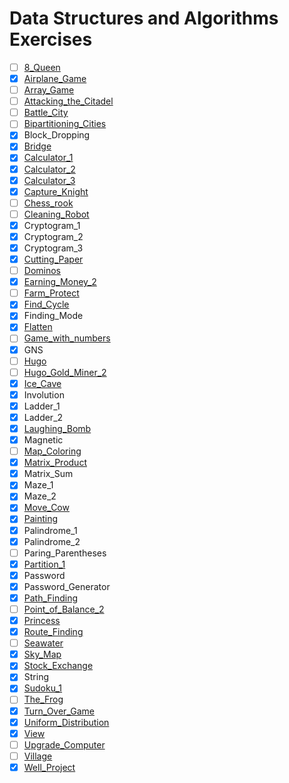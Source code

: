 # Data Structures and Algorithms Exercises

- [ ] [8_Queen](./8_Queen/README.md)
- [x] [Airplane_Game](./Airplane_Game/README.md)
- [ ] [Array_Game](./Array_Game/README.md)
- [ ] [Attacking_the_Citadel](./Attacking_the_Citadel/README_vi.md)
- [ ] [Battle_City](./Battle_City/README.md)
- [ ] [Bipartitioning_Cities](./Bipartitioning_Cities/README.md)
- [x] Block_Dropping
- [x] [Bridge](./Bridge/README_vi.md)
- [x] [Calculator_1](./Calculator_1/README.md)
- [x] [Calculator_2](./Calculator_2/README.md)
- [x] [Calculator_3](./Calculator_3/README.md)
- [x] [Capture_Knight](./Capture_Knight/README.md)
- [ ] [Chess_rook](./Chess_rook/README.md)
- [ ] [Cleaning_Robot](./Cleaning_Robot/README.md)
- [x] Cryptogram_1
- [x] Cryptogram_2
- [x] Cryptogram_3
- [x] [Cutting_Paper](./Cutting_Paper/README.md)
- [ ] [Dominos](./Dominos/README.md)
- [x] [Earning_Money_2](./Earning_Money_2/README.md)
- [ ] [Farm_Protect](./Farm_Protect/README_vi.md)
- [x] [Find_Cycle](./Find_Cycle/README.md)
- [x] Finding_Mode
- [x] [Flatten](./Flatten/README.md)
- [ ] [Game_with_numbers](./Game_with_numbers/README.md)
- [x] GNS
- [ ] [Hugo](./Hugo/README.md)
- [ ] [Hugo_Gold_Miner_2](./Hugo_Gold_Miner_2/README_vi.md)
- [x] [Ice_Cave](./Ice_Cave/README.md)
- [x] Involution
- [x] Ladder_1
- [x] Ladder_2
- [x] [Laughing_Bomb](./Laughing_Bomb/README.md)
- [x] Magnetic
- [ ] [Map_Coloring](./Map_Coloring/README.md)
- [x] [Matrix_Product](./Matrix_Product/README.md)
- [x] Matrix_Sum
- [x] Maze_1
- [x] Maze_2
- [x] [Move_Cow](./Move_Cow/README_vi.md)
- [x] [Painting](./Painting/README.md)
- [x] Palindrome_1
- [x] Palindrome_2
- [ ] Paring_Parentheses
- [x] [Partition_1](./Partition_1/README.md)
- [x] Password
- [x] Password_Generator
- [x] [Path_Finding](./Path_Finding/README.md)
- [ ] [Point_of_Balance_2](./Point_of_Balance_2/README.md)
- [x] [Princess](./Princess/README.md)
- [x] [Route_Finding](./Route_Finding/README.md)
- [ ] [Seawater](./Seawater/README.md)
- [x] [Sky_Map](./Sky_Map/README.md)
- [x] [Stock_Exchange](./Stock_Exchange/README.md)
- [x] String
- [x] [Sudoku_1](./Sudoku_1/README.md)
- [ ] [The_Frog](./The_Frog/README.md)
- [x] [Turn_Over_Game](./Turn_Over_Game/README.md)
- [x] [Uniform_Distribution](./Uniform_Distribution/README.md)
- [x] [View](./View/README.md)
- [ ] [Upgrade_Computer](./Upgrade_Computer/README.md)
- [ ] [Village](./Village/README.md)
- [x] [Well_Project](./Well_Project/README.md)
